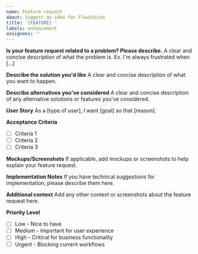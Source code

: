 ```yaml
---
name: Feature request
about: Suggest an idea for FlowVision
title: '[FEATURE] '
labels: enhancement
assignees: ''
---
```


**Is your feature request related to a problem? Please describe.**
A clear and concise description of what the problem is. Ex. I'm always frustrated when [...]

**Describe the solution you'd like**
A clear and concise description of what you want to happen.

**Describe alternatives you've considered**
A clear and concise description of any alternative solutions or features you've considered.

**User Story**
As a [type of user], I want [goal] so that [reason].

**Acceptance Criteria**
- [ ] Criteria 1
- [ ] Criteria 2
- [ ] Criteria 3

**Mockups/Screenshots**
If applicable, add mockups or screenshots to help explain your feature request.

**Implementation Notes**
If you have technical suggestions for implementation, please describe them here.

**Additional context**
Add any other context or screenshots about the feature request here.

**Priority Level**
- [ ] Low - Nice to have
- [ ] Medium - Important for user experience
- [ ] High - Critical for business functionality
- [ ] Urgent - Blocking current workflows